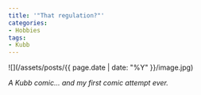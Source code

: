 ```yaml
---
title: '"That regulation?"'
categories:
- Hobbies
tags:
- Kubb
---
```


![](/assets/posts/{{ page.date | date: "%Y" }}/image.jpg)
  



_A Kubb comic... and my first comic attempt ever._
